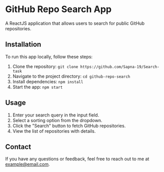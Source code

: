 # GitHub Repo Search App

A ReactJS application that allows users to search for public GitHub repositories.

## Installation

To run this app locally, follow these steps:

1. Clone the repository: `git clone https://github.com/Sapna-19/Search-task`
2. Navigate to the project directory: `cd github-repo-search`
3. Install dependencies: `npm install`
4. Start the app: `npm start`

## Usage

1. Enter your search query in the input field.
2. Select a sorting option from the dropdown.
3. Click the "Search" button to fetch GitHub repositories.
4. View the list of repositories with details.

## Contact

If you have any questions or feedback, feel free to reach out to me at example@email.com.
